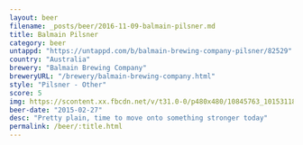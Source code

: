 ```yaml
---
layout: beer
filename: _posts/beer/2016-11-09-balmain-pilsner.md
title: Balmain Pilsner
category: beer
untappd: "https://untappd.com/b/balmain-brewing-company-pilsner/82529"
country: "Australia"
brewery: "Balmain Brewing Company"
breweryURL: "/brewery/balmain-brewing-company.html"
style: "Pilsner - Other"
score: 5
img: https://scontent.xx.fbcdn.net/v/t31.0-0/p480x480/10845763_10153118669868745_3771962632087142041_o.jpg?_nc_cat=0&oh=d2af6574d97a16e8082ba0fc10510906&oe=5B819AFD
beer-date: "2015-02-27"
desc: "Pretty plain, time to move onto something stronger today"
permalink: /beer/:title.html
---
```


